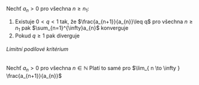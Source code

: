 Nechť $a_{n}>0$ pro všechna $n\geq n_{1}$:
1) Existuje $0 < q < 1$ tak, že $\frac{a_{n+1}}{a_{n}}\leq q$ pro všechna $n\geq n_{1}$ pak $\sum_{n=1}^{\infty}a_{n}$ konverguje
2) Pokud $q\geq 1$ pak diverguje
###### Limitní podílové kritérium
Nechť $a_{n}>0$ pro všechna $n \in \mathbb{N}$
Platí to samé pro $\lim_{ n \to \infty } \frac{a_{n+1}}{a_{n}}$